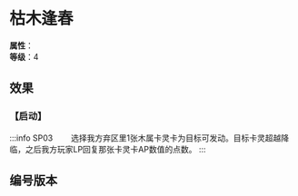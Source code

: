 <script setup>
let list = [
    { number: "SP03-013", url: "/packs/SP03" }
]
</script>

# 枯木逢春

**属性**：<CardAttribute text="木"/><br>
**等级**：4

## 效果

### 【启动】

:::info SP03
&emsp;&emsp;选择我方弃区里1张木属卡灵卡为目标可发动。目标卡灵超越降临，之后我方玩家LP回复那张卡灵卡AP数值的点数。
:::

## 编号版本

<CardNumberBox :list="list"/>
